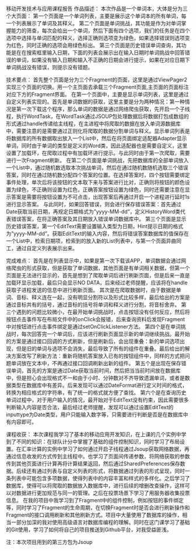 移动开发技术与应用课程报告
作品描述：
  本次作品是一个单词本，大体是分为三个大页面：
第一个页面是一个单词列表，主要是展示这个单词本的所有单词，每一个列表展示了单词及其释义。
第二个页面是单词挑战，其功能是作为对单词掌握能力的筛查，每次会给出一个单词，然后下面有四个选项，我们的任务是在四个选项中选择与单词匹配的释义，选择正确则选项变为绿色，如果选择错误则选项变为红色，同时正确的选项会用绿色标出。
第三个页面是历史错误单词查询，其功能是在在搜索框里输入日期，下面的列表会展示出在输入日期时单词挑战中回答错误的单词，如果没有输入日期和输入不正确的日期会进行提示，如果在对应日期下单词挑战没有错误，则提示没有错题。

技术要点：
  首先整个页面是分为三个Fragment的页面，这里是通过ViewPager2实现三个页面的切换。用一个主页面去承载三个Fragment页面,主页面的页面标注对应下方的Fragment界面。
在第一个页面中，主要是显示单词列表，这里是通过自定义列表实现的。首先是单词数据的获取，这里主要是分为两种情况：第一种情况是第一次下载这个程序，那么单词的数据是通过网络爬虫获取，先开启一个子线程，执行WordTask，在WordTask通过JSOUP包处理数据后将数据打包成数组的形式通过handle传递给主线程，在主进程中将爬取的数据在放入单词源数据库中，需要注意的是需要通过正则化将爬取的数据分割单词与释义。显示单词列表是将数据库的所有数据取出放入一个List中，然后在将页面绑定适配器Adapter显示单词，同时由于单词的类型是定义的Word类，因此适配器也是需要自定义，这里设置了加载环，在爬取过程中有加载环进行提示。与此同时由于第一次爬取，需要进行一次Fragment刷新。
在第二个页面是单词挑战，先把数据库的全部单词放入一个List中，通过随机数选取本次挑战单词，然后在通过随机数随机选取三个错误答案，同时在通过随机数分配四个答案的位置。在选择答案时，四个按钮需要绑定事件处理，单次后将该按钮的文本取下来与答案进行比对，正确则将按钮的颜色设置为绿色，不正确则设置为红色，正确答案按钮设置为绿色，同时还需要注意在显示答案是需要将按钮设置为不可点击，出现答案后再通过开启一个进程进行延时1s进行显示答案。
与此同时，如果回答错误，则会进行保存错误答案：首先通过Date获取当前日期，再规定日期格式为”yyyy-MM-dd”，定义HistoryWord类代表错误答案，在将正确答案及其日期放入错误单词数据库中。
第三个页面是显示历史错误答案，第一个EditText需要设置输入类型为日期，Hint提示日期的格式为”yyyy-MM-dd”。获取EditText的输入内容，然后将错误答案数据库的值保存在一个List中，检索日期项，检索到的放入新的List列表中，与第一个页面异曲同工，通过自定义列表展示出来。

完成难点：
  首先是在列表显示中，如果是第一次下载该APP，单词数据会通过网络爬虫的形式获取，但是获取了单词数据，其他页面是有单词相关数据，但第一个页面是无法进行显示的，首先是想到了爬取单词后进行刷新页面，但是后来一直是加载环显示加载，最后只会显示NO DATA，后来经过老师提醒，应该将在handle获取子进程发送的信息中进行刷新页面。
其次是在爬取数据时，由于数据是单词、音标、释义连在一起，没有明显分割符以及形式比较多样，最后给出的方案是通过音标共有的括号，通过音标的括号将单词和释义进行分割，将音标舍弃。
第三个遇到的问题比较微小，在最开始单词挑战时，点击按钮没有任何反应，然后将按钮点击事件写在布局文件中的onClick会报错，后来查询资料后发现Fragment中对按钮进行点击事件绑定是通过setOnClickListener方法。
第四个是在单词挑战时，每次回答完一个单词后，应该进行刷新页面显示新的单词继续挑战。最开始的方案是通过接口回调的方式刷新，但是刷新后，会出现重叠：新的单词选项出现，但是旧的单词与选项不会消失，最后导致了所有的组件在重叠。最后给出的解决方案改写了刷新方法：重新将随机答案放入已有的按钮组件中，同样的方式把问题单词放在文本中，不再通过接口回调刷新出新的组件。
第五个是出现在保存错误单词，首先的方案是通过Date获取当前时间，然后把当当前时间放在数据库中，但是担心会出现格式不一和由于小时、分钟数对不齐导致遗漏单词，或者是数据类型在数据库中有差异。后来发现可以通过DateFormat进行定义时间的格式，转换为相应格式的字符串，有了统一的格式就方便了查找。
第六个是在查询历史单词过程中，对于用户输入的情况，最开始对于EditText没有约束，因此需要很多判断输入内容是否合法，最后经过老师提醒，发现可以通过设置EditText的inputtype为Date类型，用户只能输入数字等，只需要进行判断是否是在数据库中有内容即可。

课程收获：
  本次课程我学习了基本的移动应用开发知识，在上课的几个实例中学到了不同的知识：在球队计分中掌握了基础的组件控制知识，同时学习了布局设置。在汇率计算的实例中学习了如何通过开启子线程通过Jsoup获取网络数据，再通过信息收发的方式传到主线程中。也学习了页面间传递参数，将网络获取的参数传到其他页面进行计算再将计算结果返回，然后通过SharedPreferences保存数据。后续还有通过列表与自定义列表的形式，将数据通过列表的形式呈现，同时一条列表中可能包含多项数据，使得列表中的内容丰富和样式的多样化。之后学习了数据库，使得可以将爬取的数据放入数据库中，进行后续的增删改查操作，这样可以对数据进行更加规范与同一的管理。之后在投票场景下学习了用服务器收集投票信息。
在我的项目中我学习到了Fragment中的组件控制，例如按钮的事件绑定等，同时学习了Fragment的生命周期，在切换Fragment时是否会进行刷新操作和Fragment的接口调用刷新和其他刷新方式。项目中大量使用了数据库的操作，相当一部分加深的我对使用高级语言对数据库编程的理解。同时在这门课学习了基础的Git使用，学习了如何将自己的项目推送到Github平台，对我受益匪浅。

注：本次项目用到的第三方包为Jsoup
